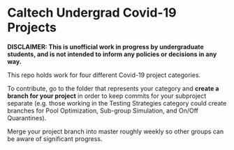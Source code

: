 # Caltech Undergrad Covid-19 Projects #

**DISCLAIMER: This is unofficial work in progress by undergraduate students, and is not intended to inform any policies or decisions in any way.**

This repo holds work for four different Covid-19 project categories.

To contribute, go to the folder that represents your category and __create a branch for your project__ in order to keep commits for your subproject separate (e.g. those working in the Testing Strategies category could create branches for Pool Optimization, Sub-group Simulation, and On/Off Quarantines).

Merge your project branch into master roughly weekly so other groups can be aware of significant progress.
